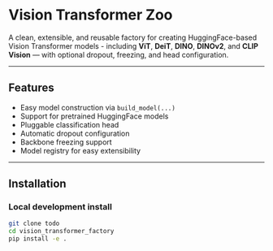 # Vision Transformer Zoo

A clean, extensible, and reusable factory for creating HuggingFace-based Vision Transformer models - including **ViT**, **DeiT**, **DINO**, **DINOv2**, and **CLIP Vision** — with optional dropout, freezing, and head configuration.

---

## Features

- Easy model construction via `build_model(...)`
- Support for pretrained HuggingFace models
- Pluggable classification head
- Automatic dropout configuration
- Backbone freezing support
- Model registry for easy extensibility

---

## Installation

### Local development install

```bash
git clone todo
cd vision_transformer_factory
pip install -e .
